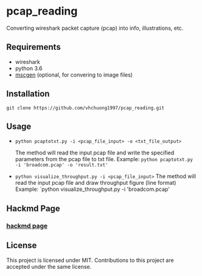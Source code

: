 # pcap_reading

Converting wireshark packet capture (pcap) into info, illustrations, etc.

## Requirements
- wireshark
- python 3.6
- [mscgen](https://www.mcternan.me.uk/mscgen/) (optional, for convering to image files)

## Installation
`git clone https://github.com/vhchuong1997/pcap_reading.git`

## Usage
- `python pcaptotxt.py -i <pcap_file_input> -o <txt_file_output>`

	The method will read the input pcap file and write the specified parameters from the pcap file to txt file.
	Example: `python pcaptotxt.py -i 'broadcom.pcap' -o 'result.txt'`

- `python visualize_throughput.py -i <pcap_file_input>`
	The method will read the input pcap file and draw throughput figure (line format)
	Example: `python visualize_throughput.py -i 'broadcom.pcap'

## Hackmd Page
### [hackmd page](https://hackmd.io/@Jon97/HyzTUOY2u)

## License
This project is licensed under MIT. Contributions to this project are accepted under the same license.
